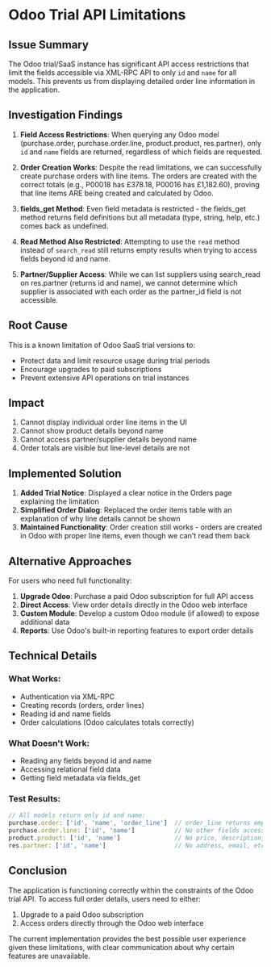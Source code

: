 # Odoo Trial API Limitations

## Issue Summary

The Odoo trial/SaaS instance has significant API access restrictions that limit the fields accessible via XML-RPC API to only `id` and `name` for all models. This prevents us from displaying detailed order line information in the application.

## Investigation Findings

1. **Field Access Restrictions**: When querying any Odoo model (purchase.order, purchase.order.line, product.product, res.partner), only `id` and `name` fields are returned, regardless of which fields are requested.

2. **Order Creation Works**: Despite the read limitations, we can successfully create purchase orders with line items. The orders are created with the correct totals (e.g., P00018 has £378.18, P00016 has £1,182.60), proving that line items ARE being created and calculated by Odoo.

3. **fields_get Method**: Even field metadata is restricted - the fields_get method returns field definitions but all metadata (type, string, help, etc.) comes back as undefined.

4. **Read Method Also Restricted**: Attempting to use the `read` method instead of `search_read` still returns empty results when trying to access fields beyond id and name.

5. **Partner/Supplier Access**: While we can list suppliers using search_read on res.partner (returns id and name), we cannot determine which supplier is associated with each order as the partner_id field is not accessible.

## Root Cause

This is a known limitation of Odoo SaaS trial versions to:
- Protect data and limit resource usage during trial periods
- Encourage upgrades to paid subscriptions
- Prevent extensive API operations on trial instances

## Impact

1. Cannot display individual order line items in the UI
2. Cannot show product details beyond name
3. Cannot access partner/supplier details beyond name
4. Order totals are visible but line-level details are not

## Implemented Solution

1. **Added Trial Notice**: Displayed a clear notice in the Orders page explaining the limitation
2. **Simplified Order Dialog**: Replaced the order items table with an explanation of why line details cannot be shown
3. **Maintained Functionality**: Order creation still works - orders are created in Odoo with proper line items, even though we can't read them back

## Alternative Approaches

For users who need full functionality:

1. **Upgrade Odoo**: Purchase a paid Odoo subscription for full API access
2. **Direct Access**: View order details directly in the Odoo web interface
3. **Custom Module**: Develop a custom Odoo module (if allowed) to expose additional data
4. **Reports**: Use Odoo's built-in reporting features to export order details

## Technical Details

### What Works:
- Authentication via XML-RPC
- Creating records (orders, order lines)
- Reading id and name fields
- Order calculations (Odoo calculates totals correctly)

### What Doesn't Work:
- Reading any fields beyond id and name
- Accessing relational field data
- Getting field metadata via fields_get

### Test Results:
```javascript
// All models return only id and name:
purchase.order: ['id', 'name', 'order_line']  // order_line returns empty array
purchase.order.line: ['id', 'name']           // No other fields accessible
product.product: ['id', 'name']               // No price, description, etc.
res.partner: ['id', 'name']                   // No address, email, etc.
```

## Conclusion

The application is functioning correctly within the constraints of the Odoo trial API. To access full order details, users need to either:
1. Upgrade to a paid Odoo subscription
2. Access orders directly through the Odoo web interface

The current implementation provides the best possible user experience given these limitations, with clear communication about why certain features are unavailable.
